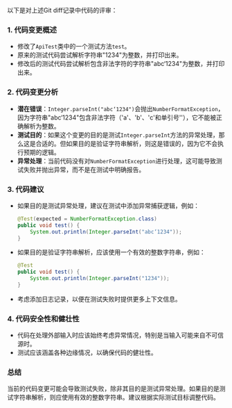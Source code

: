 以下是对上述Git diff记录中代码的评审：

### 1. 代码变更概述
- 修改了`ApiTest`类中的一个测试方法`test`。
- 原来的测试代码尝试解析字符串"1234"为整数，并打印出来。
- 修改后的测试代码尝试解析包含非法字符的字符串"abc‘1234"为整数，并打印出来。

### 2. 代码变更分析
- **潜在错误**：`Integer.parseInt("abc‘1234")`会抛出`NumberFormatException`，因为字符串"abc‘1234"包含非法字符（'a'、'b'、'c'和单引号'\'），它不能被正确解析为整数。
- **测试目的**：如果这个变更的目的是测试`Integer.parseInt`方法的异常处理，那么这是合适的。但如果目的是验证字符串解析，则这是错误的，因为它不会执行预期的逻辑。
- **异常处理**：当前代码没有对`NumberFormatException`进行处理，这可能导致测试失败并抛出异常，而不是在测试中明确报告。

### 3. 代码建议
- 如果目的是测试异常处理，建议在测试中添加异常捕获逻辑，例如：
  ```java
  @Test(expected = NumberFormatException.class)
  public void test() {
      System.out.println(Integer.parseInt("abc‘1234"));
  }
  ```
- 如果目的是验证字符串解析，应该使用一个有效的整数字符串，例如：
  ```java
  @Test
  public void test() {
      System.out.println(Integer.parseInt("1234"));
  }
  ```
- 考虑添加日志记录，以便在测试失败时提供更多上下文信息。

### 4. 代码安全性和健壮性
- 代码在处理外部输入时应该始终考虑异常情况，特别是当输入可能来自不可信源时。
- 测试应该涵盖各种边缘情况，以确保代码的健壮性。

### 总结
当前的代码变更可能会导致测试失败，除非其目的是测试异常处理。如果目的是测试字符串解析，则应使用有效的整数字符串。建议根据实际测试目标调整代码。